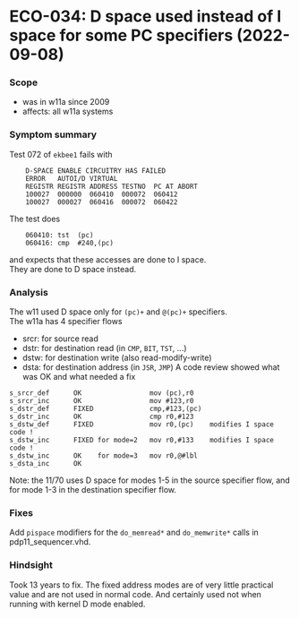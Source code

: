 # ECO-034: D space used instead of I space for some PC specifiers  (2022-09-08)

### Scope
- was in w11a since 2009
- affects: all w11a systems

### Symptom summary
Test 072 of `ekbee1` fails with
```
    D-SPACE ENABLE CIRCUITRY HAS FAILED
    ERROR   AUTOI/D VIRTUAL
    REGISTR REGISTR ADDRESS TESTNO  PC AT ABORT
    100027  000000  060410  000072  060412  
    100027  000027  060416  000072  060422  
```
The test does
```
    060410: tst  (pc)
    060416: cmp  #240,(pc)
```
and expects that these accesses are done to I space.  
They are done to D space instead.

### Analysis
The w11 used D space only for `(pc)+` and `@(pc)+` specifiers.    
The w11a has 4 specifier flows
- srcr: for source read
- dstr: for destination read (in `CMP`, `BIT`, `TST`, ...)
- dstw: for destination write (also read-modify-write)
- dsta: for destination address (in `JSR`, `JMP`)
A code review showed what was OK and what needed a fix
```
s_srcr_def      OK                 mov (pc),r0
s_srcr_inc      OK                 mov #123,r0
s_dstr_def      FIXED              cmp,#123,(pc)
s_dstr_inc      OK                 cmp r0,#123
s_dstw_def      FIXED              mov r0,(pc)    modifies I space code !
s_dstw_inc      FIXED for mode=2   mov r0,#133    modifies I space code !
s_dstw_inc      OK    for mode=3   mov r0,@#lbl
s_dsta_inc      OK                 
```

Note: the 11/70 uses D space for modes 1-5 in the source specifier flow,
and for mode 1-3 in the destination specifier flow.

### Fixes
Add `pispace` modifiers for the `do_memread*` and `do_memwrite*` calls in
pdp11_sequencer.vhd.

### Hindsight
Took 13 years to fix. The fixed address modes are of very little practical
value and are not used in normal code. And certainly used not when running
with kernel D mode enabled.
